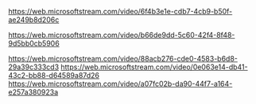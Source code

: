 <!-- https://web.microsoftstream.com/video/a677964a-d1a2-40a8-bb4d-dc7e70ad75a3 -->
<!-- https://web.microsoftstream.com/video/cbe08326-77fc-42a2-bd2d-eb693e6c8e49 -->
<!-- https://web.microsoftstream.com/video/25535150-2bf5-43a2-8ed6-94e7133dc4e9 -->
<!--! https://web.microsoftstream.com/video/2213acc3-a878-4d67-90ee-a4b5bbaf6756 -->

https://web.microsoftstream.com/video/6f4b3e1e-cdb7-4cb9-b50f-ae249b8d206c

<!-- https://web.microsoftstream.com/video/11bad894-f6cf-4f5a-9b44-4eaa5f33f194 -->

https://web.microsoftstream.com/video/b66de9dd-5c60-42f4-8f48-9d5bb0cb5906

<!-- Sardinas Patterson .. -->
<!-- https://web.microsoftstream.com/video/99b83abc-56d7-469c-ae1c-2109beb4e47a -->

https://web.microsoftstream.com/video/88acb276-cde0-4583-b6d8-29a39c333cd3
https://web.microsoftstream.com/video/0e063e14-db41-43c2-bb88-d64589a87d26
https://web.microsoftstream.com/video/a07fc02b-da90-44f7-a164-e257a380923a

<!--  -->





 